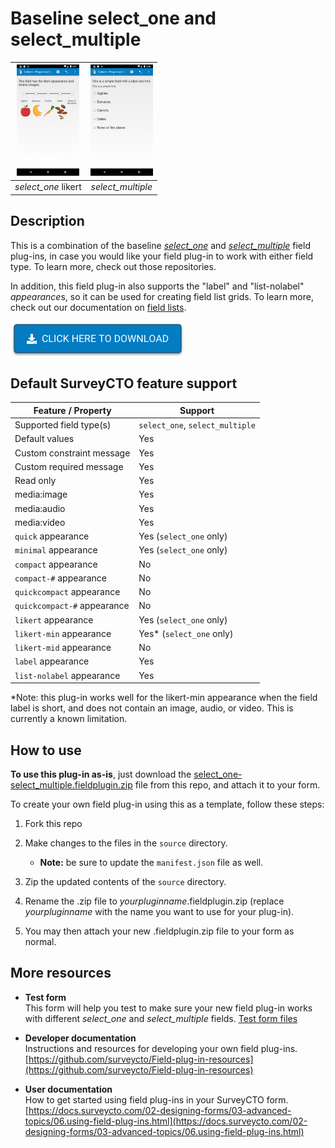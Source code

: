 # Baseline select_one and select_multiple

|<img src="extras/readme-images/baseline-select_one-likert.jpg" width="100px">|<img src="extras/readme-images/select_multiple.jpg" width="100px">|
|:---:|:---:|
|*select_one* likert|*select_multiple*|

## Description

This is a combination of the baseline *[select_one](https://github.com/surveycto/baseline-select_one)* and *[select_multiple](https://github.com/surveycto/baseline-select_multiple)* field plug-ins, in case you would like your field plug-in to work with either field type. To learn more, check out those repositories.

In addition, this field plug-in also supports the "label" and "list-nolabel" *appearance*s, so it can be used for creating field list grids. To learn more, check out our documentation on [field lists](https://docs.surveycto.com/02-designing-forms/04-sample-forms/05.field-lists.html).

[![Download now](extras/readme-images/download-button.png)](https://github.com/surveycto/select_one-select_multiple/raw/master/select_one-select_multiple.fieldplugin.zip)

## Default SurveyCTO feature support

| Feature / Property | Support |
| --- | --- |
| Supported field type(s) | `select_one`, `select_multiple`|
| Default values | Yes |
| Custom constraint message | Yes |
| Custom required message | Yes |
| Read only | Yes |
| media:image | Yes |
| media:audio | Yes |
| media:video | Yes |
| `quick` appearance | Yes (`select_one` only) |
| `minimal` appearance | Yes (`select_one` only) |
| `compact` appearance | No |
| `compact-#` appearance | No |
| `quickcompact` appearance | No |
| `quickcompact-#` appearance | No |
| `likert` appearance | Yes (`select_one` only) |
| `likert-min` appearance | Yes* (`select_one` only) |
| `likert-mid` appearance | No |
| `label` appearance | Yes |
| `list-nolabel` appearance | Yes |


*Note: this plug-in works well for the likert-min appearance when the field label is short, and does not contain an image, audio, or video. This is currently a known limitation.

## How to use

**To use this plug-in as-is**, just download the [select_one-select_multiple.fieldplugin.zip](https://github.com/surveycto/select_one-select_multiple/raw/master/select_one-select_multiple.fieldplugin.zip) file from this repo, and attach it to your form.

To create your own field plug-in using this as a template, follow these steps:

1. Fork this repo
1. Make changes to the files in the `source` directory.

    * **Note:** be sure to update the `manifest.json` file as well.

1. Zip the updated contents of the `source` directory.
1. Rename the .zip file to *yourpluginname*.fieldplugin.zip (replace *yourpluginname* with the name you want to use for your plug-in).
1. You may then attach your new .fieldplugin.zip file to your form as normal.

## More resources

* **Test form**  
This form will help you test to make sure your new field plug-in works with different *select_one* and *select_multiple* fields.
[Test form files](https://github.com/surveycto/select_one-select_multiple/tree/master/extras/test-form)

* **Developer documentation**  
Instructions and resources for developing your own field plug-ins.  
[https://github.com/surveycto/Field-plug-in-resources](https://github.com/surveycto/Field-plug-in-resources)

* **User documentation**  
How to get started using field plug-ins in your SurveyCTO form.  
[https://docs.surveycto.com/02-designing-forms/03-advanced-topics/06.using-field-plug-ins.html](https://docs.surveycto.com/02-designing-forms/03-advanced-topics/06.using-field-plug-ins.html)
